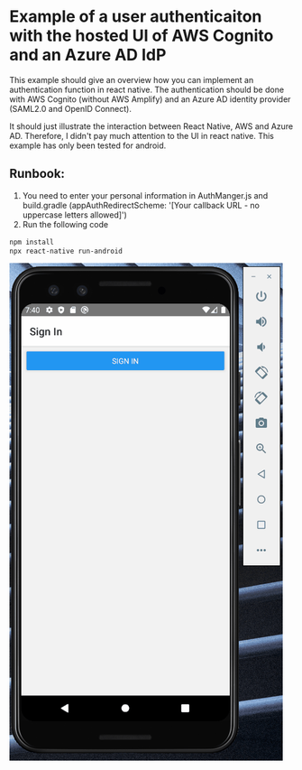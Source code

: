 # Example of a user authenticaiton with the hosted UI of AWS Cognito and an Azure AD IdP
This example should give an overview how you can implement an authentication function in react native. 
The authentication should be done with AWS Cognito (without AWS Amplify) and an Azure AD identity provider (SAML2.0 and OpenID Connect).

It should just illustrate the interaction between React Native, AWS and Azure AD. Therefore, I didn't pay much attention to the UI in react native.
This example has only been tested for android.

## Runbook:
1. You need to enter your personal information in AuthManger.js and build.gradle (appAuthRedirectScheme: '[Your callback URL - no uppercase letters allowed]')
2. Run the following code
```
npm install
npx react-native run-android
```
![alt example](example.gif)

